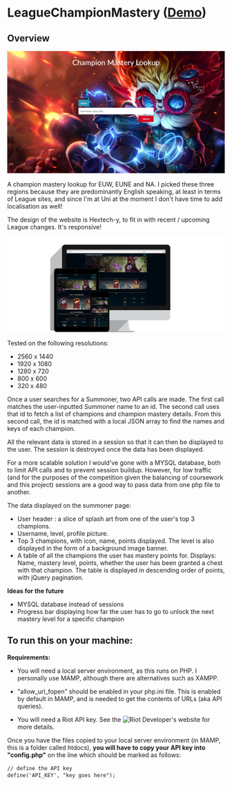 LeagueChampionMastery ([Demo](http://championmastery.net16.net/))
=====================

Overview
--------

![Homepage, containing a search bar and Heimerdinger's splash art](screenshots/homepage.jpg)

A champion mastery lookup for EUW, EUNE and NA. I picked these three regions because they are predominantly English speaking, at least in terms of League sites, and since I'm at Uni at the moment I don't have time to add localisation as well!

The design of the website is Hextech-y, to fit in with recent / upcoming League changes. It's responsive!

![Website displayed on a tablet, smartphone, and computer](screenshots/showcase.png)

Tested on the following resolutions:
* 2560 x 1440
* 1920 x 1080
* 1280 x 720
* 800 x 600
* 320 x 480
 
Once a user searches for a Summoner, two API calls are made. The first call matches the user-inputted Summoner name to an id. The second call uses that id to fetch a list of champions and champion mastery details. From this second call, the id is matched with a local JSON array to find the names and keys of each champion.

All the relevant data is stored in a session so that it can then be displayed to the user. The session is destroyed once the data has been displayed. 

For a more scalable solution I would've gone with a MYSQL database, both to limit API calls and to prevent session buildup. However, for low traffic (and for the purposes of the competition given the balancing of coursework and this project) sessions are a good way to pass data from one php file to another.

The data displayed on the summoner page:

* User header : a slice of splash art from one of the user's top 3 champions.
* Username, level, profile picture.
* Top 3 champions, with icon, name, points displayed. The level is also displayed in the form of a background image banner.
* A table of all the champions the user has mastery points for. Displays:
Name, mastery level, points, whether the user has been granted a chest with that champion. The table is displayed in descending order of points, with jQuery pagination.

**Ideas for the future**
* MYSQL database instead of sessions
* Progress bar displaying how far the user has to go to unlock the next mastery level for a specific champion

To run this on your machine:
----------------------------
**Requirements:**
* You will need a local server environment, as this runs on PHP. I personally use MAMP, although there are alternatives such as XAMPP.
* "allow_url_fopen" should be enabled in your php.ini file. This is enabled by default in MAMP, and is needed to get the contents of URLs (aka API queries).

* You will need a Riot API key. See the ![Riot Developer's website](https://developer.riotgames.com/docs/api-keys) for more details.

Once you have the files copied to your local server environment (in MAMP, this is a folder called htdocs), **you will have to copy your API key into "config.php"** on the line which should be marked as follows:

    // define the API key
    define('API_KEY', "key goes here");
